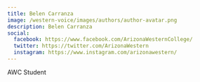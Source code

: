 ```yaml
---
title: Belen Carranza
image: /western-voice/images/authors/author-avatar.png
description: Belen Carranza
social:
  facebook: https://www.facebook.com/ArizonaWesternCollege/
  twitter: https://twitter.com/ArizonaWestern
  instagram: https://www.instagram.com/arizonawestern/
---
```


AWC Student